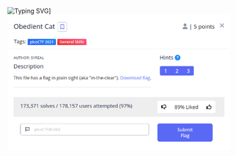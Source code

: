 ![Typing SVG](https://readme-typing-svg.herokuapp.com?font=Fira+Code&pause=1000&width=435&lines=Obedient+Cat+-+General+Skills)]
![Challenge Description](Screenshot_2023-04-20_15-12-30.png)
